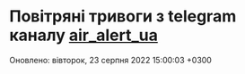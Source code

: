 # Повітряні тривоги з telegram каналу [air_alert_ua](https://t.me/air_alert_ua)

Оновлено:
вівторок, 23 серпня 2022 15:00:03 +0300

